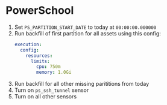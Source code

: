 # PowerSchool

1. Set `PS_PARTITION_START_DATE` to today at `00:00:00.000000`
2. Run backfill of first partition for all assets using this config:
   ```yaml
   execution:
     config:
       resources:
         limits:
           cpu: 750m
           memory: 1.0Gi
   ```
3. Run backfill for all other missing parititions from today
4. Turn on `ps_ssh_tunnel` sensor
5. Turn on all other sensors
